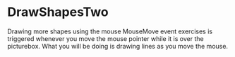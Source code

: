 # DrawShapesTwo

Drawing more shapes using the mouse MouseMove event exercises is triggered whenever you move the mouse pointer while it is over the 
picturebox. What you will be doing is drawing lines as you move the mouse.
